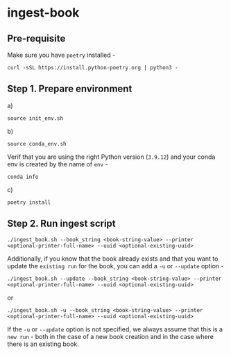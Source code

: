 # ingest-book

## Pre-requisite

Make sure you have `poetry` installed - 

```shell
curl -sSL https://install.python-poetry.org | python3 -
```

## Step 1. Prepare environment

a) 
```shell
source init_env.sh
```

b)
```shell
source conda_env.sh
```

Verif that you are using the right Python version (`3.9.12`) and your conda env is created by the name of `env` - 

```shell
conda info
```

c)

```shell
poetry install
```

## Step 2. Run ingest script
```shell
./ingest_book.sh --book_string <book-string-value> --printer <optional-printer-full-name> --uuid <optional-existing-uuid>
```

Additionally, if you know that the book already exists and that you want to update the `existing run` for the book, you can add a `-u` or `--update` option - 

```shell
./ingest_book.sh --update --book_string <book-string-value> --printer <optional-printer-full-name> --uuid <optional-existing-uuid>
```
or
```shell
./ingest_book.sh -u --book_string <book-string-value> --printer <optional-printer-full-name> --uuid <optional-existing-uuid>
```

If the `-u` or `--update` option is not specified, we always assume that this is a `new run` - both in the case of a new book creation and 
in the case where there is an existing book. 